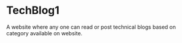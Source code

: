 # TechBlog1
A website where any one can read or post technical blogs based on category available on website.
